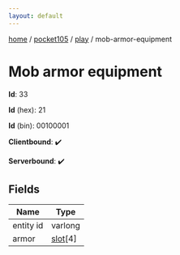 ```yaml
---
layout: default
---
```


[home](/)  /  [pocket105](/protocol/pocket105)  /  [play](/protocol/pocket105/play)  /  mob-armor-equipment

# Mob armor equipment

**Id**: 33

**Id** (hex): 21

**Id** (bin): 00100001

**Clientbound**: ✔️

**Serverbound**: ✔️

## Fields

Name | Type
---|---
entity id | varlong
armor | [slot](/protocol/pocket105/types/slot)[4]


